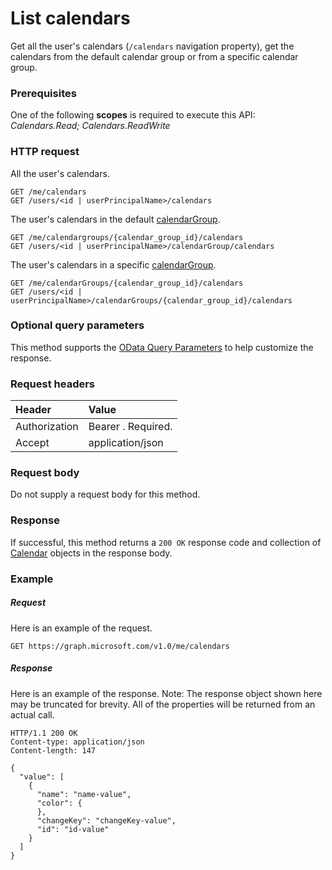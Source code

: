 # List calendars

Get all the user's calendars (`/calendars` navigation property), get the calendars from the default calendar group or from a specific calendar group. 
### Prerequisites
One of the following **scopes** is required to execute this API: 
*Calendars.Read; Calendars.ReadWrite*
### HTTP request
<!-- { "blockType": "ignored" } -->

All the user's calendars.
```http
GET /me/calendars
GET /users/<id | userPrincipalName>/calendars
```

The user's calendars in the default [calendarGroup](../resources/calendarGroup.md).
```http
GET /me/calendargroups/{calendar_group_id}/calendars
GET /users/<id | userPrincipalName>/calendarGroup/calendars
```

The user's calendars in a specific [calendarGroup](../resources/calendarGroup.md).
```http
GET /me/calendarGroups/{calendar_group_id}/calendars
GET /users/<id | userPrincipalName>/calendarGroups/{calendar_group_id}/calendars
```

### Optional query parameters
This method supports the [OData Query Parameters](http://graph.microsoft.io/docs/overview/query_parameters) to help customize the response.
### Request headers
| Header       | Value |
|:---------------|:--------|
| Authorization  | Bearer <token>. Required.  |
| Accept  | application/json|

### Request body
Do not supply a request body for this method.
### Response
If successful, this method returns a `200 OK` response code and collection of [Calendar](../resources/calendar.md) objects in the response body.
### Example
##### Request
Here is an example of the request.
<!-- {
  "blockType": "request",
  "name": "get_calendars"
}-->
```http
GET https://graph.microsoft.com/v1.0/me/calendars
```
##### Response
Here is an example of the response. Note: The response object shown here may be truncated for brevity. All of the properties will be returned from an actual call.
<!-- {
  "blockType": "response",
  "truncated": true,
  "@odata.type": "microsoft.graph.calendar",
  "isCollection": true
} -->
```http
HTTP/1.1 200 OK
Content-type: application/json
Content-length: 147

{
  "value": [
    {
      "name": "name-value",
      "color": {
      },
      "changeKey": "changeKey-value",
      "id": "id-value"
    }
  ]
}
```

<!-- uuid: 8fcb5dbc-d5aa-4681-8e31-b001d5168d79
2015-10-25 14:57:30 UTC -->
<!-- {
  "type": "#page.annotation",
  "description": "List calendars",
  "keywords": "",
  "section": "documentation",
  "tocPath": ""
}-->